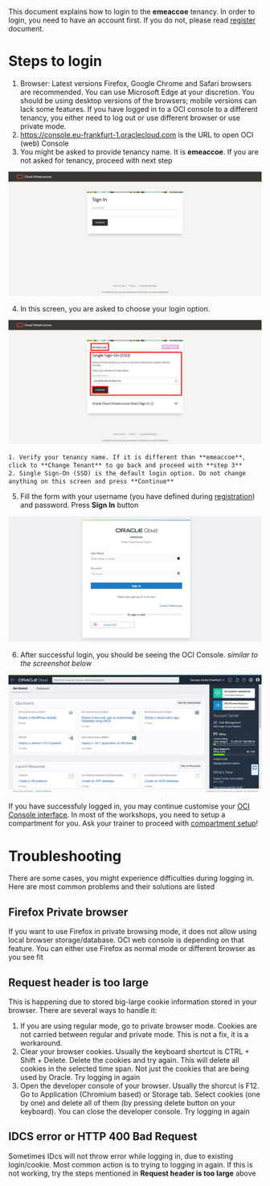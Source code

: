 This document explains how to login to the **emeaccoe** tenancy. In order to login, you need to have an account first. If you do not, please read [register](./register.md) document.

# Steps to login
1. Browser: Latest versions Firefox, Google Chrome and Safari browsers are recommended. You can use Microsoft Edge at your discretion. You should be using desktop versions of the browsers; mobile versions can lack some features. If you have logged in to a OCI console to a different tenancy, you either need to log out or use different browser or use private mode.
2. https://console.eu-frankfurt-1.oraclecloud.com is the URL to open OCI (web) Console
3. You might be asked to provide tenancy name. It is **emeaccoe**. If you are not asked for tenancy, proceed with next step

![](./images/tenancy-name.jpg)

4. In this screen, you are asked to choose your login option.

![](./images/login-option.jpg)

    1. Verify your tenancy name. If it is different than **emeaccoe**, click to **Change Tenant** to go back and proceed with **step 3**
    2. Single Sign-On (SSO) is the default login option. Do not change anything on this screen and press **Continue**

5. Fill the form with your username (you have defined during [registration](/.register.md)) and password. Press **Sign In** button

![](./images/sign-in.jpg)

6. After successful login, you should be seeing the OCI Console. *similar to the screenshot below*

![](./images/OCI-console.jpg)

If you have successfuly logged in, you may continue customise your [OCI Console interface](https://docs.oracle.com/en-us/iaas/Content/GSG/Concepts/console.htm). In most of the workshops, you need to setup a compartment for you. Ask your trainer to proceed with [compartment setup](./compartment.md)!

# Troubleshooting
There are some cases, you might experience difficulties during logging in. Here are most common problems and their solutions are listed

## Firefox Private browser
If you want to use Firefox in private browsing mode, it does not allow using local browser storage/database. OCI web console is depending on that feature. You can either use Firefox as normal mode or different browser as you see fit

## Request header is too large
This is happening due to stored big-large cookie information stored in your browser. There are several ways to handle it:

1. If you are using regular mode, go to private browser mode. Cookies are not carried between regular and private mode. This is not a fix, it is a workaround.
2. Clear your browser cookies. Usually the keyboard shortcut is CTRL + Shift + Delete. Delete the cookies and try again. This will delete all cookies in the selected time span. Not just the cookies that are being used by Oracle. Try logging in again
3. Open the developer console of your browser. Usually the shorcut is F12. Go to Application (Chromium based) or Storage tab. Select cookies (one by one) and delete all of them (by pressing delete button on your keyboard). You can close the developer console. Try logging in again

## IDCS error or HTTP 400 Bad Request
Sometimes IDcs will not throw error while logging in, due to existing login/cookie. Most common action is to trying to logging in again. If this is not working, try the steps mentioned in **Request header is too large** above
